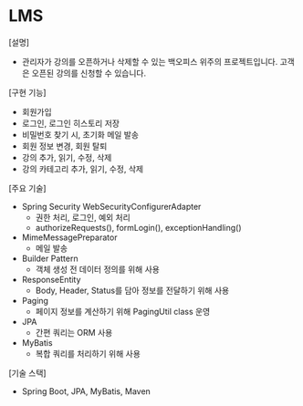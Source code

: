 # LMS
[설명]
- 관리자가 강의를 오픈하거나 삭제할 수 있는 백오피스 위주의 프로젝트입니다.
고객은 오픈된 강의를 신청할 수 있습니다. 

[구현 기능]
- 회원가입
- 로그인, 로그인 히스토리 저장
- 비밀번호 찾기 시, 초기화 메일 발송
- 회원 정보 변경, 회원 탈퇴
- 강의 추가, 읽기, 수정, 삭제
- 강의 카테고리 추가, 읽기, 수정, 삭제

[주요 기술]
- Spring Security WebSecurityConfigurerAdapter
  - 권한 처리, 로그인, 예외 처리
  - authorizeRequests(), formLogin(), exceptionHandling()
- MimeMessagePreparator
  - 메일 발송
- Builder Pattern
  - 객체 생성 전 데이터 정의를 위해 사용
- ResponseEntity
  - Body, Header, Status를 담아 정보를 전달하기 위해 사용
- Paging
  - 페이지 정보를 계산하기 위해 PagingUtil class 운영
- JPA
  - 간편 쿼리는 ORM 사용
- MyBatis
  - 복합 쿼리를 처리하기 위해 사용

[기술 스택]
- Spring Boot, JPA, MyBatis, Maven
